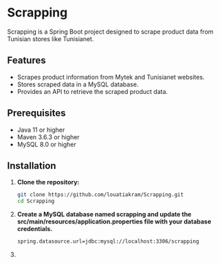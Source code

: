 # Scrapping

Scrapping is a Spring Boot project designed to scrape product data from Tunisian stores like Tunisianet.

## Features

- Scrapes product information from Mytek and Tunisianet websites.
- Stores scraped data in a MySQL database.
- Provides an API to retrieve the scraped product data.

## Prerequisites

- Java 11 or higher
- Maven 3.6.3 or higher
- MySQL 8.0 or higher

## Installation

1. **Clone the repository:**

    ```bash
   git clone https://github.com/louatiakram/Scrapping.git
   cd Scrapping
2. **Create a MySQL database named scrapping and update the src/main/resources/application.properties file with your
   database credentials.**
    ```bash
    spring.datasource.url=jdbc:mysql://localhost:3306/scrapping

3. 